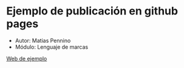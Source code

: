 # Ejemplo de publicación en github pages

* Autor: Matias Pennino
* Módulo: Lenguaje de marcas

[Web de ejemplo](Pennii.github.io/markdown/index.html)
